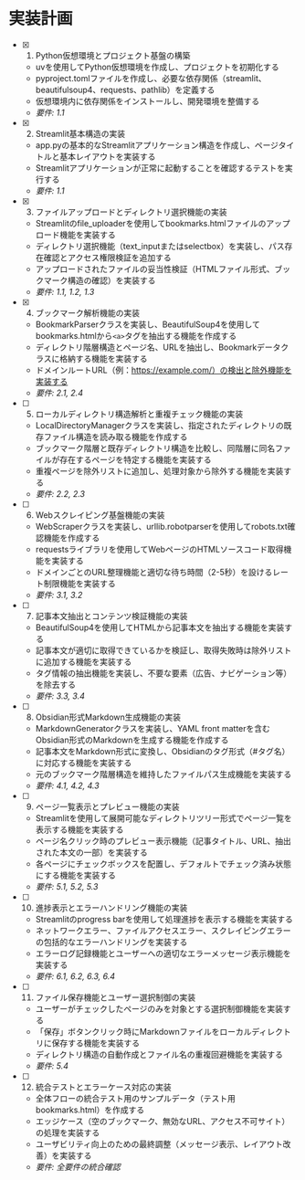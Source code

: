 # 実装計画

- [x] 1. Python仮想環境とプロジェクト基盤の構築
  - uvを使用してPython仮想環境を作成し、プロジェクトを初期化する
  - pyproject.tomlファイルを作成し、必要な依存関係（streamlit、beautifulsoup4、requests、pathlib）を定義する
  - 仮想環境内に依存関係をインストールし、開発環境を整備する
  - _要件: 1.1_

- [x] 2. Streamlit基本構造の実装
  - app.pyの基本的なStreamlitアプリケーション構造を作成し、ページタイトルと基本レイアウトを実装する
  - Streamlitアプリケーションが正常に起動することを確認するテストを実行する
  - _要件: 1.1_

- [x] 3. ファイルアップロードとディレクトリ選択機能の実装
  - Streamlitのfile_uploaderを使用してbookmarks.htmlファイルのアップロード機能を実装する
  - ディレクトリ選択機能（text_inputまたはselectbox）を実装し、パス存在確認とアクセス権限検証を追加する
  - アップロードされたファイルの妥当性検証（HTMLファイル形式、ブックマーク構造の確認）を実装する
  - _要件: 1.1, 1.2, 1.3_

- [x] 4. ブックマーク解析機能の実装
  - BookmarkParserクラスを実装し、BeautifulSoup4を使用してbookmarks.htmlから`<a>`タグを抽出する機能を作成する
  - ディレクトリ階層構造とページ名、URLを抽出し、Bookmarkデータクラスに格納する機能を実装する
  - ドメインルートURL（例：https://example.com/）の検出と除外機能を実装する
  - _要件: 2.1, 2.4_

- [ ] 5. ローカルディレクトリ構造解析と重複チェック機能の実装
  - LocalDirectoryManagerクラスを実装し、指定されたディレクトリの既存ファイル構造を読み取る機能を作成する
  - ブックマーク階層と既存ディレクトリ構造を比較し、同階層に同名ファイルが存在するページを特定する機能を実装する
  - 重複ページを除外リストに追加し、処理対象から除外する機能を実装する
  - _要件: 2.2, 2.3_

- [ ] 6. Webスクレイピング基盤機能の実装
  - WebScraperクラスを実装し、urllib.robotparserを使用してrobots.txt確認機能を作成する
  - requestsライブラリを使用してWebページのHTMLソースコード取得機能を実装する
  - ドメインごとのURL整理機能と適切な待ち時間（2-5秒）を設けるレート制限機能を実装する
  - _要件: 3.1, 3.2_

- [ ] 7. 記事本文抽出とコンテンツ検証機能の実装
  - BeautifulSoup4を使用してHTMLから記事本文を抽出する機能を実装する
  - 記事本文が適切に取得できているかを検証し、取得失敗時は除外リストに追加する機能を実装する
  - タグ情報の抽出機能を実装し、不要な要素（広告、ナビゲーション等）を除去する
  - _要件: 3.3, 3.4_

- [ ] 8. Obsidian形式Markdown生成機能の実装
  - MarkdownGeneratorクラスを実装し、YAML front matterを含むObsidian形式のMarkdownを生成する機能を作成する
  - 記事本文をMarkdown形式に変換し、Obsidianのタグ形式（#タグ名）に対応する機能を実装する
  - 元のブックマーク階層構造を維持したファイルパス生成機能を実装する
  - _要件: 4.1, 4.2, 4.3_

- [ ] 9. ページ一覧表示とプレビュー機能の実装
  - Streamlitを使用して展開可能なディレクトリツリー形式でページ一覧を表示する機能を実装する
  - ページ名クリック時のプレビュー表示機能（記事タイトル、URL、抽出された本文の一部）を実装する
  - 各ページにチェックボックスを配置し、デフォルトでチェック済み状態にする機能を実装する
  - _要件: 5.1, 5.2, 5.3_

- [ ] 10. 進捗表示とエラーハンドリング機能の実装
  - Streamlitのprogress barを使用して処理進捗を表示する機能を実装する
  - ネットワークエラー、ファイルアクセスエラー、スクレイピングエラーの包括的なエラーハンドリングを実装する
  - エラーログ記録機能とユーザーへの適切なエラーメッセージ表示機能を実装する
  - _要件: 6.1, 6.2, 6.3, 6.4_

- [ ] 11. ファイル保存機能とユーザー選択制御の実装
  - ユーザーがチェックしたページのみを対象とする選択制御機能を実装する
  - 「保存」ボタンクリック時にMarkdownファイルをローカルディレクトリに保存する機能を実装する
  - ディレクトリ構造の自動作成とファイル名の重複回避機能を実装する
  - _要件: 5.4_

- [ ] 12. 統合テストとエラーケース対応の実装
  - 全体フローの統合テスト用のサンプルデータ（テスト用bookmarks.html）を作成する
  - エッジケース（空のブックマーク、無効なURL、アクセス不可サイト）の処理を実装する
  - ユーザビリティ向上のための最終調整（メッセージ表示、レイアウト改善）を実装する
  - _要件: 全要件の統合確認_